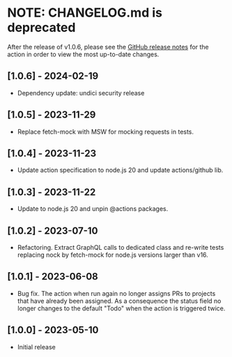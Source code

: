 # NOTE: CHANGELOG.md is deprecated

After the release of v1.0.6, please see the [GitHub release notes](https://github.com/babbel/assign-to-repository-projects/releases)
for the action in order to view the most up-to-date changes.

## [1.0.6] - 2024-02-19

- Dependency update: undici security release

## [1.0.5] - 2023-11-29

- Replace fetch-mock with MSW for mocking requests in tests.

## [1.0.4] - 2023-11-23

- Update action specification to node.js 20 and update actions/github lib.

## [1.0.3] - 2023-11-22

- Update to node.js 20 and unpin @actions packages.

## [1.0.2] - 2023-07-10

- Refactoring. Extract GraphQL calls to dedicated class and re-write tests replacing nock by fetch-mock
  for node.js versions larger than v16.

## [1.0.1] - 2023-06-08

- Bug fix. The action when run again no longer assigns PRs to projects that have already been assigned.
  As a consequence the status field no longer changes to the default "Todo" when the action is triggered twice.

## [1.0.0] - 2023-05-10

- Initial release
